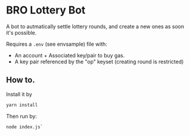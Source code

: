 # BRO Lottery Bot

A bot to autmatically settle lottery rounds, and create a new ones as soon it's possible.

Requires a `.env` (see envsample) file with:
  - An account + Associated key/pair to buy gas.
  - A key pair referenced by the "op" keyset (creating round is restricted)


## How to.

Install it by
```sh
yarn install
```

Then run by:
```sh
node index.js`
```
